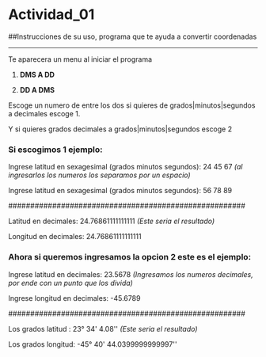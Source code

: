 # Actividad_01
##Instrucciones de su uso, programa que te ayuda a convertir coordenadas
***
Te aparecera un menu al iniciar el programa
1. **DMS A DD**

2. **DD A DMS** 

Escoge un numero de entre los dos si quieres de grados|minutos|segundos a decimales escoge 1.
  
Y si quieres grados decimales a grados|minutos|segundos escoge 2

### Si escogimos 1 ejemplo:  

Ingrese latitud en sexagesimal (grados minutos segundos): 24 45 67  _(al ingresarlos los numeros los separamos por un espacio)_

Ingrese latitud en sexagesimal (grados minutos segundos): 56 78 89
  
######################################################
  
Latitud en decimales:  24.76861111111111 _(Este seria el resultado)_
 
Longitud en decimales:  24.76861111111111  

### Ahora si queremos  ingresamos la opcion 2 este es el ejemplo:  
Ingrese latitud en decimales: 23.5678   _(Ingresamos los numeros decimales, por ende con un punto que los divida)_

Ingrese longitud en decimales: -45.6789
  
######################################################
 
Los grados latitud : 23° 34' 4.08''  _(Este seria el resultado)_
  
Los grados longitud: -45° 40' 44.0399999999997''


